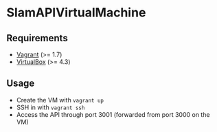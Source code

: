 # SlamAPIVirtualMachine

## Requirements
  - [Vagrant][] (>= 1.7)
  - [VirtualBox][] (>= 4.3)

## Usage
  - Create the VM with `vagrant up`
  - SSH in with `vagrant ssh`
  - Access the API through port 3001 (forwarded from port 3000 on the VM)

[Vagrant]: https://www.vagrantup.com/downloads.html
[VirtualBox]: https://www.virtualbox.org/wiki/Downloads
